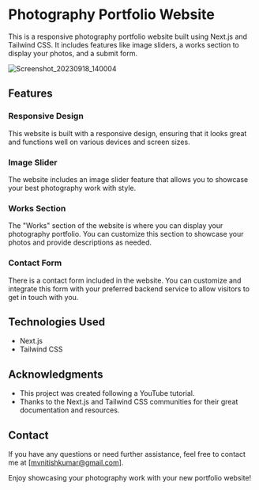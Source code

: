 # Photography Portfolio Website

This is a responsive photography portfolio website built using Next.js and Tailwind CSS. It includes features like image sliders, a works section to display your photos, and a submit form.

![Screenshot_20230918_140004](https://github.com/Nitish-Kumar05/photography-portfolio/assets/141276983/8b22c887-6390-47a0-8811-d3db18400ad0)


## Features

### Responsive Design

This website is built with a responsive design, ensuring that it looks great and functions well on various devices and screen sizes.

### Image Slider

The website includes an image slider feature that allows you to showcase your best photography work with style.

### Works Section

The "Works" section of the website is where you can display your photography portfolio. You can customize this section to showcase your photos and provide descriptions as needed.

### Contact Form

There is a contact form included in the website. You can customize and integrate this form with your preferred backend service to allow visitors to get in touch with you.

## Technologies Used

- Next.js
- Tailwind CSS

## Acknowledgments

- This project was created following a YouTube tutorial.
- Thanks to the Next.js and Tailwind CSS communities for their great documentation and resources.

## Contact

If you have any questions or need further assistance, feel free to contact me at [mvnitishkumar@gmail.com].

Enjoy showcasing your photography work with your new portfolio website!
